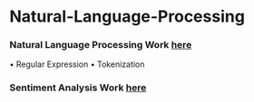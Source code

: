 # Natural-Language-Processing

### Natural Language Processing Work [here](https://github.com/Muhammad-Usama-07/Natural-Language-Processing/tree/main/NLP_Basics)
  • Regular Expression
  • Tokenization
### Sentiment Analysis Work [here](https://github.com/Muhammad-Usama-07/Natural-Language-Processing/tree/main/Sentiment_Analysis)
